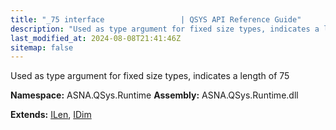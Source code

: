 ```yaml
---
title: "_75 interface                 | QSYS API Reference Guide"
description: "Used as type argument for fixed size types, indicates a length of 75  "
last_modified_at: 2024-08-08T21:41:46Z
sitemap: false
---
```


Used as type argument for fixed size types, indicates a length of 75 

**Namespace:** ASNA.QSys.Runtime
**Assembly:** ASNA.QSys.Runtime.dll

**Extends:** [ILen](/reference/runtime/qsys-runtime/i-len.html), [IDim](/reference/runtime/qsys-runtime/i-dim.html)
<br>
<br>
